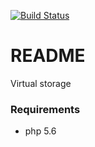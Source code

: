 [![Build Status](https://travis-ci.org/jmartin82/virtual-storage.svg?branch=master)](https://travis-ci.org/jmartin82/virtual-storage)
# README #

Virtual storage

### Requirements ###
* php 5.6


